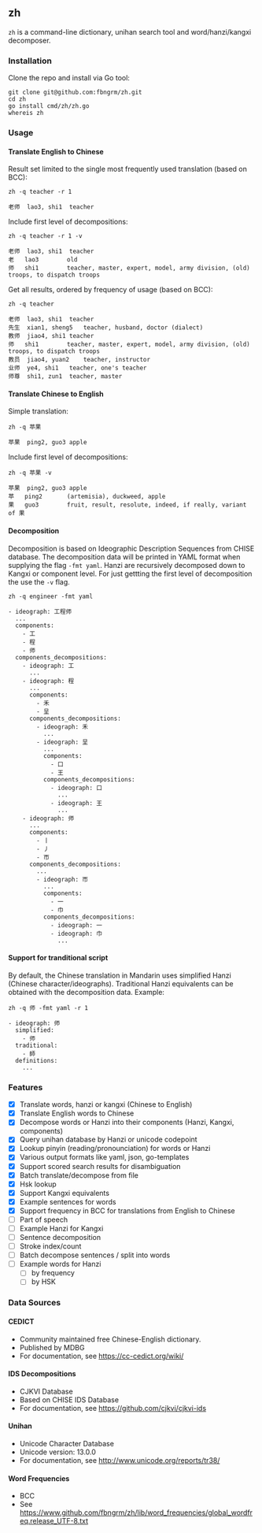 ## zh
`zh` is a command-line dictionary, unihan search tool and word/hanzi/kangxi decomposer.

### Installation

Clone the repo and install via Go tool:
```
git clone git@github.com:fbngrm/zh.git
cd zh
go install cmd/zh/zh.go
whereis zh
```

### Usage

#### Translate English to Chinese

Result set limited to the single most frequently used translation (based on BCC):
```
zh -q teacher -r 1

老师	lao3, shi1	teacher
```
Include first level of decompositions:
```
zh -q teacher -r 1 -v

老师	lao3, shi1	teacher
老	lao3		old
师	shi1		teacher, master, expert, model, army division, (old) troops, to dispatch troops
```
Get all results, ordered by frequency of usage (based on BCC):
```
zh -q teacher

老师	lao3, shi1	teacher
先生	xian1, sheng5	teacher, husband, doctor (dialect)
教师	jiao4, shi1	teacher
师	shi1		teacher, master, expert, model, army division, (old) troops, to dispatch troops
教员	jiao4, yuan2	teacher, instructor
业师	ye4, shi1	teacher, one's teacher
师尊	shi1, zun1	teacher, master
```

#### Translate Chinese to English
Simple translation:
```
zh -q 苹果

苹果	ping2, guo3	apple
```
Include first level of decompositions:
```
zh -q 苹果 -v

苹果	ping2, guo3	apple
苹	ping2		(artemisia), duckweed, apple
果	guo3		fruit, result, resolute, indeed, if really, variant of 果
```

#### Decomposition
Decomposition is based on Ideographic Description Sequences from CHISE database.
The decomposition data will be printed in YAML format when supplying the flag `-fmt yaml`.
Hanzi are recursively decomposed down to Kangxi or component level.
For just gettting the first level of decomposition the use the `-v` flag.
```
zh -q engineer -fmt yaml

- ideograph: 工程师
  ...
  components:
    - 工
    - 程
    - 师
  components_decompositions:
    - ideograph: 工
      ...
    - ideograph: 程
      ...
      components:
        - 禾
        - 呈
      components_decompositions:
        - ideograph: 禾
          ...
        - ideograph: 呈
          ...
          components:
            - 口
            - 王
          components_decompositions:
            - ideograph: 口
              ...
            - ideograph: 王
              ...
    - ideograph: 师
      ...
      components:
        - 丨
        - 丿
        - 帀
      components_decompositions:
        ...
        - ideograph: 帀
          ...
          components:
            - 一
            - 巾
          components_decompositions:
            - ideograph: 一
            - ideograph: 巾
              ...
```

#### Support for tranditional script
By default, the Chinese translation in Mandarin uses simplified Hanzi (Chinese character/ideographs).
Traditional Hanzi equivalents can be obtained with the decomposition data.
Example:
```
zh -q 师 -fmt yaml -r 1

- ideograph: 师
  simplified:
    - 师
  traditional:
    - 師
  definitions:
    ...
```


### Features

- [x] Translate words, hanzi or kangxi (Chinese to English)
- [x] Translate English words to Chinese
- [x] Decompose words or Hanzi into their components (Hanzi, Kangxi, components)
- [x] Query unihan database by Hanzi or unicode codepoint
- [x] Lookup pinyin (reading/pronounciation) for words or Hanzi
- [x] Various output formats like yaml, json, go-templates
- [x] Support scored search results for disambiguation
- [x] Batch translate/decompose from file
- [x] Hsk lookup
- [x] Support Kangxi equivalents
- [x] Example sentences for words
- [x] Support frequency in BCC for translations from English to Chinese
- [ ] Part of speech
- [ ] Example Hanzi for Kangxi
- [ ] Sentence decomposition
- [ ] Stroke index/count
- [ ] Batch decompose sentences / split into words
- [ ] Example words for Hanzi
  - [ ] by frequency
  - [ ] by HSK

### Data Sources

#### CEDICT
- Community maintained free Chinese-English dictionary.
- Published by MDBG
- For documentation, see https://cc-cedict.org/wiki/

#### IDS Decompositions
- CJKVI Database
- Based on CHISE IDS Database
- For documentation, see https://github.com/cjkvi/cjkvi-ids

#### Unihan
- Unicode Character Database
- Unicode version: 13.0.0
- For documentation, see http://www.unicode.org/reports/tr38/

#### Word Frequencies
- BCC
- See https://www.github.com/fbngrm/zh/lib/word_frequencies/global_wordfreq.release_UTF-8.txt
